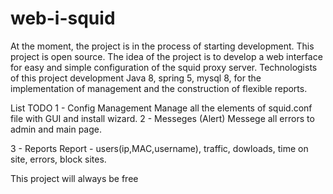 # web-i-squid
At the moment, the project is in the process of starting development.
This project is open source.
The idea of the project is to develop a web interface for easy and simple configuration of the squid proxy server.
Technologists of this project development Java 8, spring 5, mysql 8, for the implementation of management and the construction
of flexible reports.

List TODO
1 - Config Management
Manage all the elements of squid.conf file with GUI and install wizard.
2 - Messeges (Alert)
Messege all errors to admin and main page.

3 - Reports 
Report - users(ip,MAC,username), traffic, dowloads, time on site, errors, block sites.

This project will always be free






